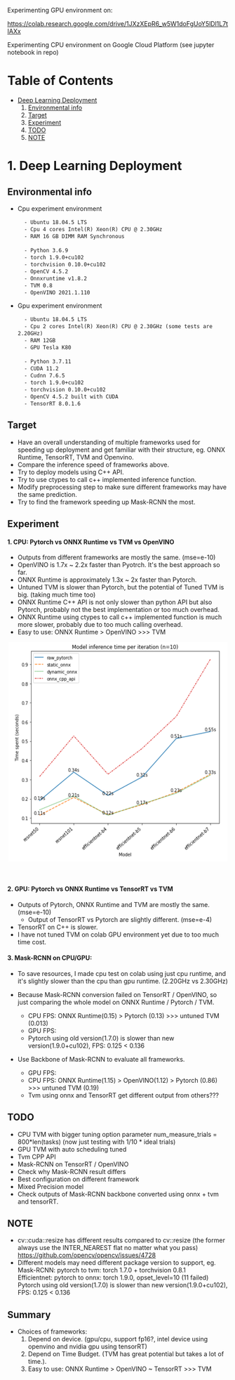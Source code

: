 Experimenting GPU environment on:

https://colab.research.google.com/drive/1JXzXEpR6_w5W1doFgUoY5lDl1L7tIAXx

Experimenting CPU environment on Google Cloud Platform (see jupyter notebook in repo)

# Table of Contents
* [Deep Learning Deployment](#dld)
    1. [Environmental info](#ei)
    2. [Target](#ta)
    3. [Experiment](#ex)
    4. [TODO](#todo)
    5. [NOTE](#note)
    
    
# <a name="dld">1. Deep Learning Deployment

## <a name="ei">Environmental info
* Cpu experiment environment
    
        - Ubuntu 18.04.5 LTS
        - Cpu 4 cores Intel(R) Xeon(R) CPU @ 2.30GHz
        - RAM 16 GB DIMM RAM Synchronous
        
        - Python 3.6.9
        - torch 1.9.0+cu102
        - torchvision 0.10.0+cu102
        - OpenCV 4.5.2
        - Onnxruntime v1.8.2
        - TVM 0.8
        - OpenVINO 2021.1.110
        
* Gpu experiment environment 
    
        - Ubuntu 18.04.5 LTS
        - Cpu 2 cores Intel(R) Xeon(R) CPU @ 2.30GHz (some tests are 2.20GHz)
        - RAM 12GB
        - GPU Tesla K80    
    
        - Python 3.7.11    
        - CUDA 11.2
        - Cudnn 7.6.5                
        - torch 1.9.0+cu102
        - torchvision 0.10.0+cu102
        - OpenCV 4.5.2 built with CUDA
        - TensorRT 8.0.1.6
    
## <a name="ta">Target
* Have an overall understanding of multiple frameworks used for speeding up deployment and get familiar with their structure, eg. ONNX Runtime, TensorRT, TVM and Openvino.
* Compare the inference speed of frameworks above.
* Try to deploy models using C++ API.
* Try to use ctypes to call c++ implemented inference function.
* Modify preprocessing step to make sure different frameworks may have the same prediction.
* Try to find the framework speeding up Mask-RCNN the most. 
    
## <a name="ex">Experiment
#### 1. CPU: Pytorch vs ONNX Runtime vs TVM vs OpenVINO
* Outputs from different frameworks are mostly the same. (mse=e-10)
* OpenVINO is 1.7x ~ 2.2x faster than Pyotrch. It's the best approach so far.
* ONNX Runtime is approximately 1.3x ~ 2x faster than Pytorch.
* Untuned TVM is slower than Pytorch, but the potential of Tuned TVM is big. (taking much time too)
* ONNX Runtime C++ API is not only slower than python API but also Pytorch, probably not the best implementation or too much overhead.
* ONNX Runtime using ctypes to call c++ implemented function is much more slower, probably due to too much calling overhead.<br>
* Easy to use: ONNX Runtime > OpenVINO >>> TVM

<p align="center">
    <img src="./onnxruntime/pytorch_onnx_inference_speed.png" width="500" height="500">
</p><br>    
    
#### 2. GPU: Pytorch vs ONNX Runtime vs TensorRT vs TVM
* Outputs of Pytorch, ONNX Runtime and TVM are mostly the same. (mse=e-10)
    * Output of TensorRT vs Pytorch are slightly different. (mse=e-4)
* TensorRT on C++ is slower.
* I have not tuned TVM on colab GPU environment yet due to too much time cost.
    
#### 3. Mask-RCNN on CPU/GPU:
* To save resources, I made cpu test on colab using just cpu runtime, and it's  slightly slower than the cpu than gpu runtime. (2.20GHz vs 2.30GHz)
* Because Mask-RCNN conversion failed on TensorRT / OpenVINO, so just comparing the whole model on ONNX Runtime / Pytorch / TVM.
    * CPU FPS: ONNX Runtime(0.15) > Pytorch (0.13) >>> untuned TVM (0.013)
    * GPU FPS:         
    * Pytorch using old version(1.7.0) is slower than new version(1.9.0+cu102), FPS: 0.125 < 0.136

* Use Backbone of Mask-RCNN to evaluate all frameworks.
    * GPU FPS: 
    * CPU FPS: ONNX Runtime(1.15) > OpenVINO(1.12) > Pytorch (0.86) >>> untuned TVM (0.19)
    * Tvm using onnx and TensorRT get different output from others???
    
    
## <a name="todo">TODO
* CPU TVM with bigger tuning option parameter num_measure_trials = 800*len(tasks) (now just testing with 1/10 * ideal trials)
* GPU TVM with auto scheduling tuned
* Tvm CPP API
* Mask-RCNN on TensorRT / OpenVINO
* Check why Mask-RCNN result differs
* Best configuration on different framework
* Mixed Precision model
* Check outputs of Mask-RCNN backbone converted using onnx + tvm and tensorRT.
    
## <a name="note">NOTE
* cv::cuda::resize has different results compared to cv::resize (the former always use the INTER_NEAREST flat no matter what you pass)
    https://github.com/opencv/opencv/issues/4728
* Different models may need different package version to support, eg. <br>
    Mask-RCNN: pytorch to tvm: torch 1.7.0 + torchvision 0.8.1<br>
    Efficientnet: pytorch to onnx: torch 1.9.0, opset_level=10 (11 failed)<br>
    Pytorch using old version(1.7.0) is slower than new version(1.9.0+cu102), FPS: 0.125 < 0.136<br>

    
## <a name="su">Summary
* Choices of frameworks:
    1. Depend on device. (gpu/cpu, support fp16?, intel device using openvino and nvidia gpu using tensorRT)
    2. Depend on Time Budget. (TVM has great potential but takes a lot of time.).
    3. Easy to use: ONNX Runtime > OpenVINO ~ TensorRT >>> TVM
